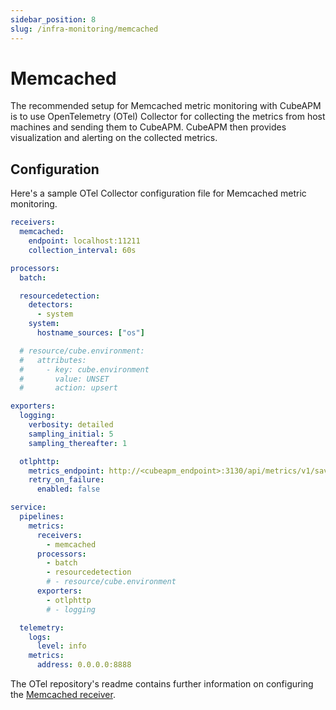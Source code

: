 ```yaml
---
sidebar_position: 8
slug: /infra-monitoring/memcached
---
```


# Memcached

The recommended setup for Memcached metric monitoring with CubeAPM is to use OpenTelemetry (OTel) Collector for collecting the metrics from host machines and sending them to CubeAPM. CubeAPM then provides visualization and alerting on the collected metrics.

## Configuration

Here's a sample OTel Collector configuration file for Memcached metric monitoring.

```yaml title="config.yaml"
receivers:
  memcached:
    endpoint: localhost:11211
    collection_interval: 60s

processors:
  batch:

  resourcedetection:
    detectors:
      - system
    system:
      hostname_sources: ["os"]

  # resource/cube.environment:
  #   attributes:
  #     - key: cube.environment
  #       value: UNSET
  #       action: upsert

exporters:
  logging:
    verbosity: detailed
    sampling_initial: 5
    sampling_thereafter: 1

  otlphttp:
    metrics_endpoint: http://<cubeapm_endpoint>:3130/api/metrics/v1/save/otlp
    retry_on_failure:
      enabled: false

service:
  pipelines:
    metrics:
      receivers:
        - memcached
      processors:
        - batch
        - resourcedetection
        # - resource/cube.environment
      exporters:
        - otlphttp
        # - logging

  telemetry:
    logs:
      level: info
    metrics:
      address: 0.0.0.0:8888
```

The OTel repository's readme contains further information on configuring the [Memcached receiver](https://github.com/open-telemetry/opentelemetry-collector-contrib/tree/main/receiver/memcachedreceiver).
